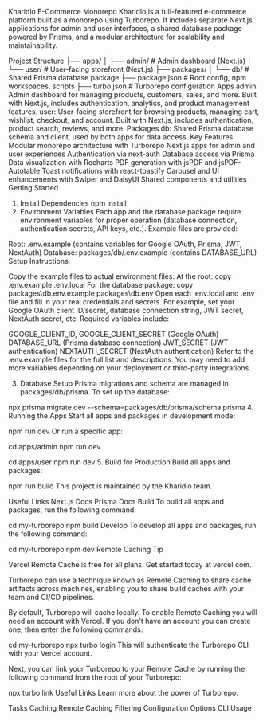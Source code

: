 Kharidlo E-Commerce Monorepo
Kharidlo is a full-featured e-commerce platform built as a monorepo using Turborepo. It includes separate Next.js applications for admin and user interfaces, a shared database package powered by Prisma, and a modular architecture for scalability and maintainability.

Project Structure
├── apps/
│   ├── admin/      # Admin dashboard (Next.js)
│   └── user/       # User-facing storefront (Next.js)
├── packages/
│   └── db/         # Shared Prisma database package
├── package.json    # Root config, npm workspaces, scripts
├── turbo.json      # Turborepo configuration
Apps
admin: Admin dashboard for managing products, customers, sales, and more. Built with Next.js, includes authentication, analytics, and product management features.
user: User-facing storefront for browsing products, managing cart, wishlist, checkout, and account. Built with Next.js, includes authentication, product search, reviews, and more.
Packages
db: Shared Prisma database schema and client, used by both apps for data access.
Key Features
Modular monorepo architecture with Turborepo
Next.js apps for admin and user experiences
Authentication via next-auth
Database access via Prisma
Data visualization with Recharts
PDF generation with jsPDF and jsPDF-Autotable
Toast notifications with react-toastify
Carousel and UI enhancements with Swiper and DaisyUI
Shared components and utilities
Getting Started
1. Install Dependencies
npm install
2. Environment Variables
Each app and the database package require environment variables for proper operation (database connection, authentication secrets, API keys, etc.). Example files are provided:

Root: .env.example (contains variables for Google OAuth, Prisma, JWT, NextAuth)
Database: packages/db/.env.example (contains DATABASE_URL)
Setup Instructions:

Copy the example files to actual environment files:
At the root:
copy .env.example .env.local
For the database package:
copy packages\db\.env.example packages\db\.env
Open each .env.local and .env file and fill in your real credentials and secrets.
For example, set your Google OAuth client ID/secret, database connection string, JWT secret, NextAuth secret, etc.
Required variables include:

GOOGLE_CLIENT_ID, GOOGLE_CLIENT_SECRET (Google OAuth)
DATABASE_URL (Prisma database connection)
JWT_SECRET (JWT authentication)
NEXTAUTH_SECRET (NextAuth authentication)
Refer to the .env.example files for the full list and descriptions. You may need to add more variables depending on your deployment or third-party integrations.

3. Database Setup
Prisma migrations and schema are managed in packages/db/prisma. To set up the database:

npx prisma migrate dev --schema=packages/db/prisma/schema.prisma
4. Running the Apps
Start all apps and packages in development mode:

npm run dev
Or run a specific app:

cd apps/admin
npm run dev

cd apps/user
npm run dev
5. Build for Production
Build all apps and packages:

npm run build
This project is maintained by the Kharidlo team.

Useful Links
Next.js Docs
Prisma Docs
Build
To build all apps and packages, run the following command:

cd my-turborepo
npm build
Develop
To develop all apps and packages, run the following command:

cd my-turborepo
npm dev
Remote Caching
Tip

Vercel Remote Cache is free for all plans. Get started today at vercel.com.

Turborepo can use a technique known as Remote Caching to share cache artifacts across machines, enabling you to share build caches with your team and CI/CD pipelines.

By default, Turborepo will cache locally. To enable Remote Caching you will need an account with Vercel. If you don't have an account you can create one, then enter the following commands:

cd my-turborepo
npx turbo login
This will authenticate the Turborepo CLI with your Vercel account.

Next, you can link your Turborepo to your Remote Cache by running the following command from the root of your Turborepo:

npx turbo link
Useful Links
Learn more about the power of Turborepo:

Tasks
Caching
Remote Caching
Filtering
Configuration Options
CLI Usage
